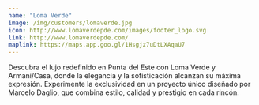 ```yaml
---
name: "Loma Verde"
image: /img/customers/lomaverde.jpg
icon: http://www.lomaverdepde.com/images/footer_logo.svg
link: http://www.lomaverdepde.com/
maplink: https://maps.app.goo.gl/1Hsgjz7uDtLXAqaU7
---
```

Descubra el lujo redefinido en Punta del Este con Loma Verde y Armani/Casa, donde la elegancia y la sofisticación alcanzan su máxima expresión. Experimente la exclusividad en un proyecto único diseñado por Marcelo Daglio, que combina estilo, calidad y prestigio en cada rincón.
